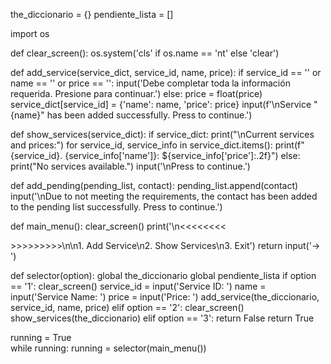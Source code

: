 the_diccionario = {}
pendiente_lista = []

import os

def clear_screen():
    os.system('cls' if os.name == 'nt' else 'clear')

def add_service(service_dict, service_id, name, price):
    if service_id == '' or name == '' or price == '':
        input('Debe completar toda la información requerida. Presione <ENTER> para continuar.')
    else:
        price = float(price)
        service_dict[service_id] = {'name': name, 'price': price}
        input(f'\nService "{name}" has been added successfully. Press <ENTER> to continue.')

def show_services(service_dict):
    if service_dict:
        print("\nCurrent services and prices:")
        for service_id, service_info in service_dict.items():
            print(f"{service_id}. {service_info['name']}: ${service_info['price']:.2f}")
    else:
        print("No services available.")
    input('\nPress <ENTER> to continue.')

def add_pending(pending_list, contact):
    pending_list.append(contact)
    input('\nDue to not meeting the requirements, the contact has been added to the pending list successfully. Press <ENTER> to continue.')

def main_menu():
    clear_screen()
    print('\n<<<<<<<<<MAIN MENU>>>>>>>>>>\n\n1. Add Service\n2. Show Services\n3. Exit')
    return input('-> ')

def selector(option):
    global the_diccionario
    global pendiente_lista
    if option == '1':
        clear_screen()
        service_id = input('Service ID: ')
        name = input('Service Name: ')
        price = input('Price: ')
        add_service(the_diccionario, service_id, name, price)
    elif option == '2':
        clear_screen()
        show_services(the_diccionario)
    elif option == '3':
        return False
    return True

running = True    
while running:
    running = selector(main_menu())
